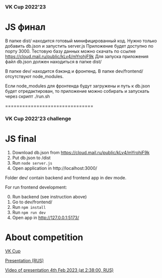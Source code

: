 ### VK Cup 2022'23

# JS финал

В папке dist/ находится готовый минифицированный код. Нужно только добавить db.json и запустить server.js Приложение будет доступно по порту 3000.
Тестовую базу данных можно скачать по ссылке https://cloud.mail.ru/public/kLv4/mYrohjF9k
Для запуска приложения файл db.json должен находиться в папке dist/  

В папке dev/ находится бэкэнд и фронтенд. В папке dev/frontend/ отсутствуют node_modules. 

Если node_modules для фронтенда будут загружены и путь к db.json будет отредактирован, то приложение можно собирать и 
запускать через скрипт ./run.sh 

===============================

### VK Cup 2022'23 challenge

# JS final

1. Download db.json from https://cloud.mail.ru/public/kLv4/mYrohjF9k
2. Put db.json to /dist
3. Run `node server.js`
4. Open application in http://localhost:3000/

Folder dev/ contain backend and frontend app in dev mode.

For run frontend development:

0. Run backend (see instruction above)
1. Go to dev/frontend/ 
2. Run `npm install`
3. Run `npm run dev`
4. Open app in http://127.0.0.1:5173/

# About competition

[VK Cup](https://vk.com/cup)

[Presentation (RUS)](https://docs.google.com/presentation/d/11sMMqOR_xKrMm-wCziM8oaZv7xS1estSMZhvXLM79yc/edit?usp=sharing)

[Video of presentation 4th Feb 2023 (at 2:38:00, RUS)](https://vk.com/video/@cup?z=video-41208167_456239056%2Fclub41208167%2Fpl_-41208167_-2)
